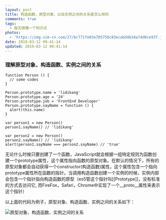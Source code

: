 ```yaml
---
layout: post
title: 构造函数，原型对象，以及实例之间的关系是怎么样的
comments: true
tags:
  - 每天搞懂一个知识点
photos:
  - 'https://img.vim-cn.com/27/bc771fe03e705759c83ecabd4b34a74d0ce937.jpg'
date: 2019-03-12 09:41:14
updated: 2019-03-12 09:41:14
---
```


### 理解原型对象、构造函数、实例之间的关系
```
function Person () {
  // some codes
}

Person.prototype.name = 'lidikang'
Person.prototype.age = '24'
Person.prototype.job = 'FrontEnd Developer'
Person.prototype.sayName = function () {
  alert(this.name)
}

var person1 = new Person()
person1.sayName() // 'lidikang'

var person2 = new Person()
person2.sayName() // 'lidikang'
alert(person1.sayName === person2.sayName) // 'true'
```

无论什么时候只要创建了一个函数，JavaScript就会根据一组特定规则为函数创建一个prototype属性，这个属性指向函数的原型对象。在默认的情况下，所有的原型对象都会自动获得一个constructor(构造函数)属性，这个属性包含一个指向prototype属性所在函数的指针。当调用构造函数创建一个实例的时候，实例内部会包含一个指针指向构造函数的原型（es5管这个指针叫[[Prototype]]，没有标准的方式去访问它, 而FireFox，Safari，Chrome中实现了一个__proto__属性来表示这个指针）

以上面的代码为例子，原型对象、构造函数、实例之间的关系如下：

![原型对象、构造函数、实例之间的关系](https://img.vim-cn.com/b1/d89d1e84a91f26a9f1564919655af36a7a4324.png)
